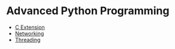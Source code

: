 # Advanced Python Programming

* [C Extension](C_extension.md)
* [Networking](networking.md)
* [Threading](threading.md)
